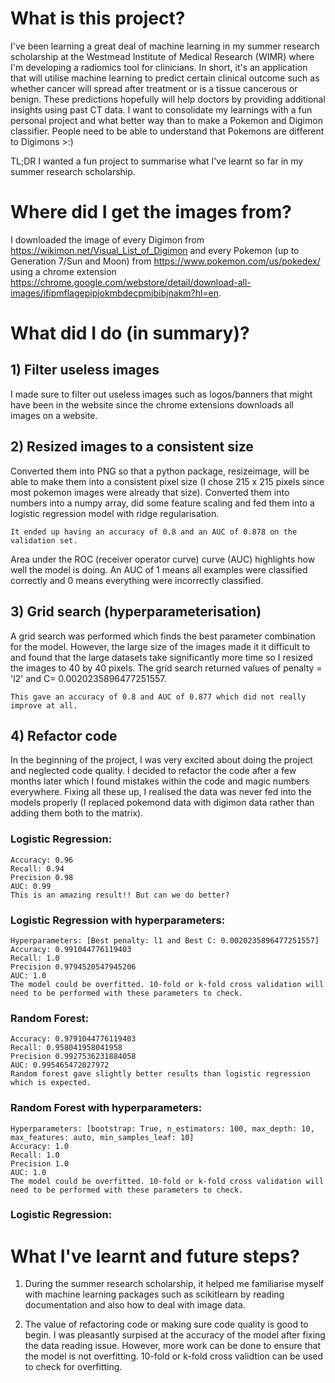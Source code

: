 # What is this project?
I've been learning a great deal of machine learning in my summer research scholarship at the Westmead Institute of Medical Research (WIMR) where I'm developing a radiomics tool for clinicians. In short, it's an application that will utilise machine learning to predict certain clinical outcome such as whether cancer will spread after treatment or is a tissue cancerous or benign. These predictions hopefully will help doctors by providing additional insights using past CT data.
I want to consolidate my learnings with a fun personal project and what better way than to make a Pokemon and Digimon classifier. People need to be able to understand that Pokemons are different to Digimons >:)

TL;DR I wanted a fun project to summarise what I've learnt so far in my summer research scholarship.

# Where did I get the images from?
I downloaded the image of every Digimon from https://wikimon.net/Visual_List_of_Digimon and every Pokemon (up to Generation 7/Sun and Moon) from https://www.pokemon.com/us/pokedex/ using a chrome extension https://chrome.google.com/webstore/detail/download-all-images/ifipmflagepipjokmbdecpmjbibjnakm?hl=en.

# What did I do (in summary)?
## 1) Filter useless images
I made sure to filter out useless images such as logos/banners that might have been in the website since the chrome extensions downloads all images on a website. 
## 2) Resized images to a consistent size
Converted them into PNG so that a python package, resizeimage, will be able to make them into a consistent pixel size (I chose 215 x 215 pixels since most pokemon images were already that size). Converted them into numbers into a numpy array, did some feature scaling and fed them into a logistic regression model with ridge regularisation. 
```shell
It ended up having an accuracy of 0.8 and an AUC of 0.878 on the validation set.
```
Area under the ROC (receiver operator curve) curve (AUC) highlights how well the model is doing. An AUC of 1 means all examples were classified correctly and 0 means everything were incorrectly classified. 
## 3) Grid search (hyperparameterisation)
A grid search was performed which finds the best parameter combination for the model. However, the large size of the images made it it difficult to  and found that the large datasets take significantly more time so I resized the images to 40 by 40 pixels. The grid search returned values of penalty = 'l2' and C= 0.0020235896477251557.
```shell
This gave an accuracy of 0.8 and AUC of 0.877 which did not really improve at all.
```
## 4) Refactor code
In the beginning of the project, I was very excited about doing the project and neglected code quality. I decided to refactor the code after a few months later which I found mistakes within the code and magic numbers everywhere. Fixing all these up, I realised the data was never fed into the models properly (I replaced pokemond data with digimon data rather than adding them both to the matrix).
### Logistic Regression:
```shell
Accuracy: 0.96
Recall: 0.94
Precision 0.98
AUC: 0.99
This is an amazing result!! But can we do better?
```
### Logistic Regression with hyperparameters:
```shell
Hyperparameters: [Best penalty: l1 and Best C: 0.0020235896477251557]
Accuracy: 0.991044776119403
Recall: 1.0
Precision 0.9794520547945206
AUC: 1.0
The model could be overfitted. 10-fold or k-fold cross validation will need to be performed with these parameters to check.
```

### Random Forest:
```shell
Accuracy: 0.9791044776119403
Recall: 0.958041958041958
Precision 0.9927536231884058
AUC: 0.995465472027972
Random forest gave slightly better results than logistic regression which is expected. 
```

### Random Forest with hyperparameters:
```shell
Hyperparameters: [bootstrap: True, n_estimators: 100, max_depth: 10, max_features: auto, min_samples_leaf: 10]
Accuracy: 1.0
Recall: 1.0
Precision 1.0
AUC: 1.0
The model could be overfitted. 10-fold or k-fold cross validation will need to be performed with these parameters to check.
```

### Logistic Regression:
# What I've learnt and future steps?
1) During the summer research scholarship, it helped me familiarise myself with machine learning packages such as scikitlearn by reading documentation and also how to deal with image data.

2) The value of refactoring code or making sure code quality is good to begin. I was pleasantly surpised at the accuracy of the model after fixing the data reading issue. However, more work can be done to ensure that the model is not overfitting. 10-fold or k-fold cross validtion can be used to check for overfitting.
